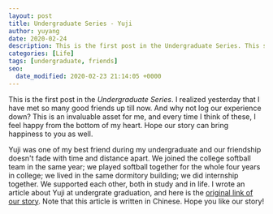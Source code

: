 ```yaml
---
layout: post
title: Undergraduate Series - Yuji
author: yuyang
date: 2020-02-24
description: This is the first post in the Undergraduate Series. This series mainly talks about my friends and stories in my undergrate.
categories: [Life]
tags: [undergraduate, friends]
seo:
  date_modified: 2020-02-23 21:14:05 +0000
---
```


This is the first post in the *Undergraduate Series*. I realized yesterday that I have met so many good friends up till now. And why not log our experience down? This is an invaluable asset for me, and every time I think of these, I feel happy from the bottom of my heart. Hope our story can bring happiness to you as well.

Yuji was one of my best friend during my undergraduate and our friendship doesn't fade with time and distance apart. We joined the college softball team in the same year; we played softball together for the whole four years in college; we lived in the same dormitory building; we did internship together. We supported each other, both in study and in life. I wrote an article about Yuji at undergrate graduation, and here is the [original link of our story](https://mp.weixin.qq.com/s/fyh1VUFddU1tgHu1marvmQ). Note that this article is written in Chinese. Hope you like our story!

